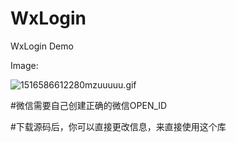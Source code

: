 # WxLogin

WxLogin Demo

Image:

![1516586612280mzuuuuu.gif](http://upload-images.jianshu.io/upload_images/5337239-56bf1ac94af7524d.gif?imageMogr2/auto-orient/strip%7CimageView2/2/w/1240)

#微信需要自己创建正确的微信OPEN_ID

#下载源码后，你可以直接更改信息，来直接使用这个库
